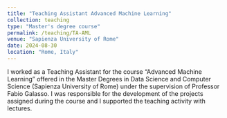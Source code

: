 ```yaml
---
title: "Teaching Assistant Advanced Machine Learning"
collection: teaching
type: "Master's degree course"
permalink: /teaching/TA-AML
venue: "Sapienza University of Rome"
date: 2024-08-30
location: "Rome, Italy"
---
```


I worked as a Teaching Assistant for the course “Advanced Machine Learning” offered in the Master Degrees in Data Science and Computer Science (Sapienza University of Rome) under the supervision of Professor Fabio Galasso. I was responsible for the development of the projects assigned during the course and I supported the teaching activity with lectures.
